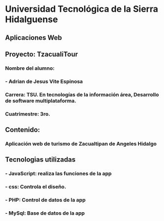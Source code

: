 # Universidad Tecnológica de la Sierra Hidalguense

## Aplicaciones Web

## Proyecto: TzacualiTour

### Nombre del alumno: 
### - Adrian de Jesus Vite Espinosa


### Carrera: TSU. En tecnologías de la información área, Desarrollo de software multiplataforma.
### Cuatrimestre: 3ro.

## Contenido:
### Aplicación web de turismo de Zacualtipan de Angeles Hidalgo

## Tecnologias utilizadas
### - JavaScript: realiza las funciones de la app
### - css: Controla el diseño.
### - PHP: Control de datos de la app
### - MySql: Base de datos de la app


